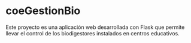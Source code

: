 # coeGestionBio
Este proyecto es una aplicación web desarrollada con Flask que permite llevar el control de los biodigestores instalados en centros educativos.
